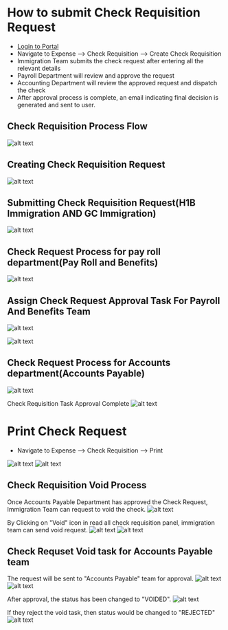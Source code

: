 How to submit Check Requisition Request
==========
 - [Login to Portal](../../office/forgot-password.html "Login")
 - Navigate to Expense --> Check Requisition --> Create Check Requisition 
 - Immigration Team submits the check request after entering all the relevant details
 - Payroll Department will review and approve the request
 - Accounting Department will review the approved request and dispatch the check
 - After approval process is complete, an email indicating final decision is generated and sent to user.

Check Requisition Process Flow
----
![alt text](../../images/expense/Check-Requisition-Process.png "Check Requisition")

Creating Check Requisition Request
----
![alt text](../../images/expense/create-check-request.png "Check Requisition")

Submitting Check Requisition Request(H1B Immigration AND GC Immigration)
----
![alt text](../../images/expense/submit-check-request.png "Check Requisition")

Check Request Process for pay roll department(Pay Roll and Benefits)
----
![alt text](../../images/expense/pending-payroll-approval.png "Check Requisition")

Assign Check Request Approval Task For Payroll And Benefits Team
----
![alt text](../../images/expense/assign-check-req-to-payroll.png "Check Requisition")

![alt text](../../images/expense/approved-by-payroll.png "Check Requisition")

Check Request Process for Accounts department(Accounts Payable)
----
![alt text](../../images/expense/accounts-dept-check-request-task.png "Check Requisition")

Check Requisition Task Approval Complete
![alt text](../../images/expense/approved.png "Check Requisition")

Print Check Request
===========
 - Navigate to Expense --> Check Requisition --> Print

![alt text](../../images/expense/print-check-request.png "Check Requisition")
![alt text](../../images/expense/check-request-print-form.png "Check Requisition")

Check Requisition Void Process
----
Once Accounts Payable Department has approved the Check Request, Immigration Team can request to void the check.
![alt text](../../images/expense/check-void-option.png "Check Requisition")

By Clicking on "Void" icon in read all check requisition panel, immigration team can send void request.
![alt text](../../images/expense/check-void-click.png "Check Requisition")
![alt text](../../images/expense/check-pending-void.png "Check Requisition")

Check Requset Void task for Accounts Payable team
----
The request will be sent to "Accounts Payable" team for approval. 
![alt text](../../images/expense/check-void-task-ap.png "Check Requisition")
![alt text](../../images/expense/check-void-task-view.png "Check Requisition")

After approval, the status has been changed to "VOIDED".
![alt text](../../images/expense/check-voided.png "Check Requisition")

If they reject the void task, then status would be changed to "REJECTED"
![alt text](../../images/expense/check-void-rejected.png "Check Requisition")
